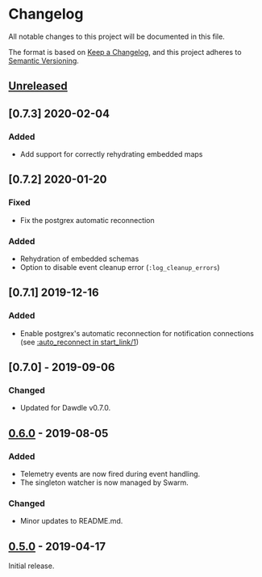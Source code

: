# Changelog
All notable changes to this project will be documented in this file.

The format is based on [Keep a Changelog](https://keepachangelog.com/en/1.0.0/),
and this project adheres to [Semantic Versioning](https://semver.org/spec/v2.0.0.html).

## [Unreleased]

## [0.7.3] 2020-02-04
### Added
- Add support for correctly rehydrating embedded maps

## [0.7.2] 2020-01-20
### Fixed
- Fix the postgrex automatic reconnection

### Added
- Rehydration of embedded schemas
- Option to disable event cleanup error (`:log_cleanup_errors`)

## [0.7.1] 2019-12-16
### Added
- Enable postgrex's automatic reconnection for notification connections (see
[:auto_reconnect in start_link/1](https://hexdocs.pm/postgrex/Postgrex.Notifications.html#start_link/1))

## [0.7.0] - 2019-09-06
### Changed
- Updated for Dawdle v0.7.0.

## [0.6.0] - 2019-08-05
### Added
- Telemetry events are now fired during event handling.
- The singleton watcher is now managed by Swarm.

### Changed
- Minor updates to README.md.

## [0.5.0] - 2019-04-17
Initial release.

[Unreleased]: https://github.com/hippware/dawdle_db/compare/v0.6.0...HEAD
[0.6.0]: https://github.com/hippware/dawdle_db/compare/v0.5.0...0.6.0
[0.5.0]: https://github.com/hippware/dawdle_db/releases/tag/v0.5.0
